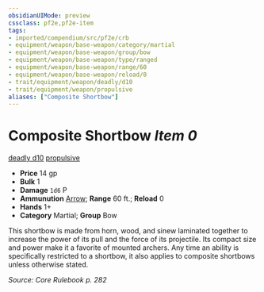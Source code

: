 ```yaml
---
obsidianUIMode: preview
cssclass: pf2e,pf2e-item
tags:
- imported/compendium/src/pf2e/crb
- equipment/weapon/base-weapon/category/martial
- equipment/weapon/base-weapon/group/bow
- equipment/weapon/base-weapon/type/ranged
- equipment/weapon/base-weapon/range/60
- equipment/weapon/base-weapon/reload/0
- trait/equipment/weapon/deadly/d10
- trait/equipment/weapon/propulsive
aliases: ["Composite Shortbow"]
---
```

# Composite Shortbow *Item 0*  
[deadly d10](deadly.md)  [propulsive](propulsive.md)  

- **Price** 14 gp
- **Bulk** 1
- **Damage** `1d6` P
- **Ammunution** [Arrow](arrow.md); **Range** 60 ft.; **Reload** 0
- **Hands** 1+
- **Category** Martial; **Group** Bow 

This shortbow is made from horn, wood, and sinew laminated together to increase the power of its pull and the force of its projectile. Its compact size and power make it a favorite of mounted archers. Any time an ability is specifically restricted to a shortbow, it also applies to composite shortbows unless otherwise stated.

*Source: Core Rulebook p. 282*